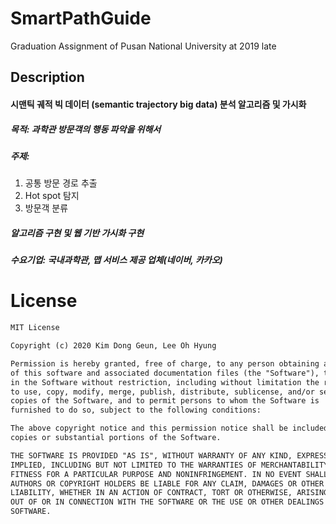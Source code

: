 # SmartPathGuide
Graduation Assignment of Pusan National University at 2019 late

## Description
#### 시맨틱 궤적 빅 데이터 (semantic trajectory big data) 분석 알고리즘 및 가시화
##### 목적: 과학관 방문객의 행동 파악을 위해서
##### 주제:
 1. 공통 방문 경로 추출
 2. Hot spot 탐지
 3. 방문객 분류

##### 알고리즘 구현 및 웹 기반 가시화 구현
##### 수요기업:  국내과학관,  맵 서비스 제공 업체(네이버, 카카오)

# License
```xml
MIT License

Copyright (c) 2020 Kim Dong Geun, Lee Oh Hyung

Permission is hereby granted, free of charge, to any person obtaining a copy
of this software and associated documentation files (the "Software"), to deal
in the Software without restriction, including without limitation the rights
to use, copy, modify, merge, publish, distribute, sublicense, and/or sell
copies of the Software, and to permit persons to whom the Software is
furnished to do so, subject to the following conditions:

The above copyright notice and this permission notice shall be included in all
copies or substantial portions of the Software.

THE SOFTWARE IS PROVIDED "AS IS", WITHOUT WARRANTY OF ANY KIND, EXPRESS OR
IMPLIED, INCLUDING BUT NOT LIMITED TO THE WARRANTIES OF MERCHANTABILITY,
FITNESS FOR A PARTICULAR PURPOSE AND NONINFRINGEMENT. IN NO EVENT SHALL THE
AUTHORS OR COPYRIGHT HOLDERS BE LIABLE FOR ANY CLAIM, DAMAGES OR OTHER
LIABILITY, WHETHER IN AN ACTION OF CONTRACT, TORT OR OTHERWISE, ARISING FROM,
OUT OF OR IN CONNECTION WITH THE SOFTWARE OR THE USE OR OTHER DEALINGS IN THE
SOFTWARE.

```
